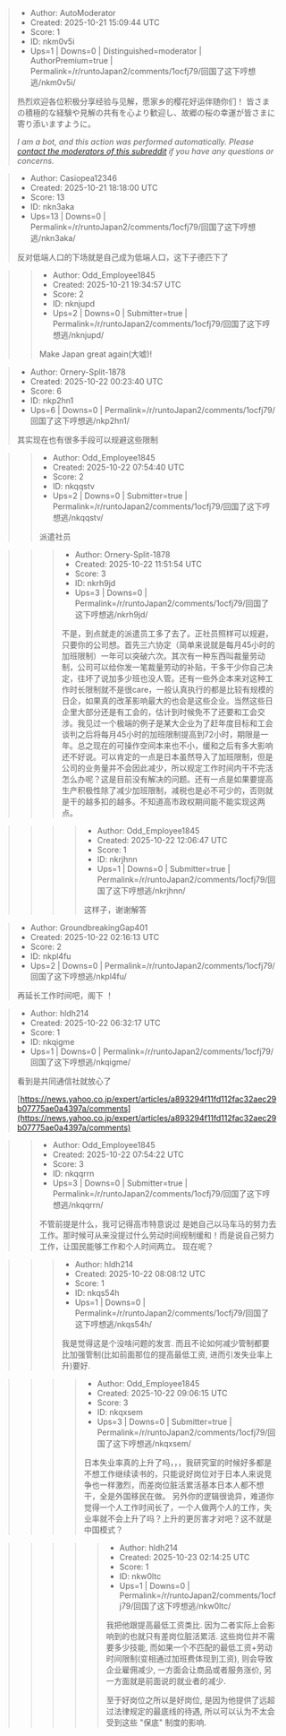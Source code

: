 > - Author: AutoModerator
> - Created: 2025-10-21 15:09:44 UTC
> - Score: 1
> - ID: nkm0v5i
> - Ups=1 | Downs=0 | Distinguished=moderator | AuthorPremium=true | Permalink=/r/runtoJapan2/comments/1ocfj79/回国了这下哼想逃/nkm0v5i/
>
> 热烈欢迎各位积极分享经验与见解，愿家乡的樱花好运伴随你们！
> 皆さまの積極的な経験や見解の共有を心より歓迎し、故郷の桜の幸運が皆さまに寄り添いますように。
> 
> *I am a bot, and this action was performed automatically. Please [contact the moderators of this subreddit](/message/compose/?to=/r/runtoJapan2) if you have any questions or concerns.*

> - Author: Casiopea12346
> - Created: 2025-10-21 18:18:00 UTC
> - Score: 13
> - ID: nkn3aka
> - Ups=13 | Downs=0 | Permalink=/r/runtoJapan2/comments/1ocfj79/回国了这下哼想逃/nkn3aka/
>
> 反对低端人口的下场就是自己成为低端人口，这下子德匹下了

>> - Author: Odd_Employee1845
>> - Created: 2025-10-21 19:34:57 UTC
>> - Score: 2
>> - ID: nknjupd
>> - Ups=2 | Downs=0 | Submitter=true | Permalink=/r/runtoJapan2/comments/1ocfj79/回国了这下哼想逃/nknjupd/
>>
>> Make Japan great  again(大嘘)!

> - Author: Ornery-Split-1878
> - Created: 2025-10-22 00:23:40 UTC
> - Score: 6
> - ID: nkp2hn1
> - Ups=6 | Downs=0 | Permalink=/r/runtoJapan2/comments/1ocfj79/回国了这下哼想逃/nkp2hn1/
>
> 其实现在也有很多手段可以规避这些限制

>> - Author: Odd_Employee1845
>> - Created: 2025-10-22 07:54:40 UTC
>> - Score: 2
>> - ID: nkqqstv
>> - Ups=2 | Downs=0 | Submitter=true | Permalink=/r/runtoJapan2/comments/1ocfj79/回国了这下哼想逃/nkqqstv/
>>
>> 派遣社员

>>> - Author: Ornery-Split-1878
>>> - Created: 2025-10-22 11:51:54 UTC
>>> - Score: 3
>>> - ID: nkrh9jd
>>> - Ups=3 | Downs=0 | Permalink=/r/runtoJapan2/comments/1ocfj79/回国了这下哼想逃/nkrh9jd/
>>>
>>> 不是，到点就走的派遣员工多了去了。正社员照样可以规避，只要你的公司想。首先三六协定（简单来说就是每月45小时的加班限制）一年可以突破六次。其次有一种东西叫裁量劳动制，公司可以给你发一笔裁量劳动的补贴，干多干少你自己决定，往坏了说加多少班也没人管。还有一些外企本来对这种工作时长限制就不是很care，一般认真执行的都是比较有规模的日企，如果真的改革影响最大的也会是这些企业。当然这些日企里大部分还是有工会的，估计到时候免不了还要和工会交涉。我见过一个极端的例子是某大企业为了赶年度目标和工会谈判之后将每月45小时的加班限制提高到72小时，期限是一年。总之现在的可操作空间本来也不小，缓和之后有多大影响还不好说。可以肯定的一点是日本虽然导入了加班限制，但是公司的业务量并不会因此减少，所以规定工作时间内干不完活怎么办呢？这是目前没有解决的问题。还有一点是如果要提高生产积极性除了减少加班限制，减税也是必不可少的，否则就是干的越多扣的越多。不知道高市政权期间能不能实现这两点。

>>>> - Author: Odd_Employee1845
>>>> - Created: 2025-10-22 12:06:47 UTC
>>>> - Score: 1
>>>> - ID: nkrjhnn
>>>> - Ups=1 | Downs=0 | Submitter=true | Permalink=/r/runtoJapan2/comments/1ocfj79/回国了这下哼想逃/nkrjhnn/
>>>>
>>>> 这样子，谢谢解答

> - Author: GroundbreakingGap401
> - Created: 2025-10-22 02:16:13 UTC
> - Score: 2
> - ID: nkpl4fu
> - Ups=2 | Downs=0 | Permalink=/r/runtoJapan2/comments/1ocfj79/回国了这下哼想逃/nkpl4fu/
>
> 再延长工作时间吧，阁下 ！

> - Author: hldh214
> - Created: 2025-10-22 06:32:17 UTC
> - Score: 1
> - ID: nkqigme
> - Ups=1 | Downs=0 | Permalink=/r/runtoJapan2/comments/1ocfj79/回国了这下哼想逃/nkqigme/
>
> 看到是共同通信社就放心了
> 
> [https://news.yahoo.co.jp/expert/articles/a893294f11fd112fac32aec29b07775ae0a4397a/comments](https://news.yahoo.co.jp/expert/articles/a893294f11fd112fac32aec29b07775ae0a4397a/comments)

>> - Author: Odd_Employee1845
>> - Created: 2025-10-22 07:54:22 UTC
>> - Score: 3
>> - ID: nkqqrrn
>> - Ups=3 | Downs=0 | Submitter=true | Permalink=/r/runtoJapan2/comments/1ocfj79/回国了这下哼想逃/nkqqrrn/
>>
>> 不管前提是什么，我可记得高市特意说过 是她自己以马车马的努力去工作。那时候可从来没提过什么劳动时间规制缓和！而是说自己努力工作，让国民能够工作和个人时间两立。
>> 现在呢？

>>> - Author: hldh214
>>> - Created: 2025-10-22 08:08:12 UTC
>>> - Score: 1
>>> - ID: nkqs54h
>>> - Ups=1 | Downs=0 | Permalink=/r/runtoJapan2/comments/1ocfj79/回国了这下哼想逃/nkqs54h/
>>>
>>> 我是觉得这是个没啥问题的发言. 而且不论如何减少管制都要比加强管制(比如前面那位的提高最低工资, 进而引发失业率上升)要好.

>>>> - Author: Odd_Employee1845
>>>> - Created: 2025-10-22 09:06:15 UTC
>>>> - Score: 3
>>>> - ID: nkqxsem
>>>> - Ups=3 | Downs=0 | Submitter=true | Permalink=/r/runtoJapan2/comments/1ocfj79/回国了这下哼想逃/nkqxsem/
>>>>
>>>> 日本失业率真的上升了吗，，，我研究室的时候好多都是不想工作继续读书的，只能说好岗位对于日本人来说竞争也一样激烈，而差岗位脏活累活基本日本人都不想干，全是外国移民在做。
>>>> 另外你的逻辑很诡异，难道你觉得一个人工作时间长了，一个人做两个人的工作，失业率就不会上升了吗？上升的更厉害才对吧？这不就是中国模式？

>>>>> - Author: hldh214
>>>>> - Created: 2025-10-23 02:14:25 UTC
>>>>> - Score: 1
>>>>> - ID: nkw0ltc
>>>>> - Ups=1 | Downs=0 | Permalink=/r/runtoJapan2/comments/1ocfj79/回国了这下哼想逃/nkw0ltc/
>>>>>
>>>>> 我把他跟提高最低工资类比. 因为二者实际上会影响到的也就只有差岗位脏活累活. 这些岗位并不需要多少技能, 而如果一个不匹配的最低工资+劳动时间限制(变相通过加班费体现到工资), 则会导致企业雇佣减少, 一方面会让商品或者服务涨价, 另一方面就是前面说的就业者的减少.
>>>>> 
>>>>> 
>>>>> 
>>>>> 至于好岗位之所以是好岗位, 是因为他提供了远超过法律规定的最底线的待遇, 所以可以认为不太会受到这些 "保底" 制度的影响.
